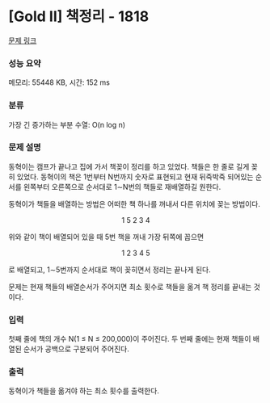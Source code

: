 # [Gold II] 책정리 - 1818 

[문제 링크](https://www.acmicpc.net/problem/1818) 

### 성능 요약

메모리: 55448 KB, 시간: 152 ms

### 분류

가장 긴 증가하는 부분 수열: O(n log n)

### 문제 설명

<p>동혁이는 캠프가 끝나고 집에 가서 책꽂이 정리를 하고 있었다. 책들은 한 줄로 길게 꽂히 있었다. 동혁이의 책은 1번부터 N번까지 숫자로 표현되고  현재 뒤죽박죽 되어있는 순서를 왼쪽부터 오른쪽으로 순서대로 1∼N번의 책들로 재배열하길 원한다.</p>

<p>동혁이가 책들을 배열하는 방법은 어떠한 책 하나를 꺼내서 다른 위치에 꽂는 방법이다.</p>

<p style="text-align: center;">1 5 2 3 4</p>

<p>위와 같이 책이 배열되어 있을 때 5번 책을 꺼내 가장 뒤쪽에 꼽으면</p>

<p style="text-align: center;">1 2 3 4 5</p>

<p>로 배열되고, 1∼5번까지 순서대로 책이 꽂히면서 정리는 끝나게 된다.</p>

<p>문제는 현재 책들의 배열순서가 주어지면 최소 횟수로 책들을 옮겨 책 정리를 끝내는 것이다.</p>

### 입력 

 <p>첫째 줄에 책의 개수 N(1 ≤ N ≤ 200,000)이 주어진다. 두 번째 줄에는 현재 책들이 배열된 순서가 공백으로 구분되어 주어진다.</p>

### 출력 

 <p>동혁이가 책들을 옮겨야 하는 최소 횟수를 출력한다.</p>

